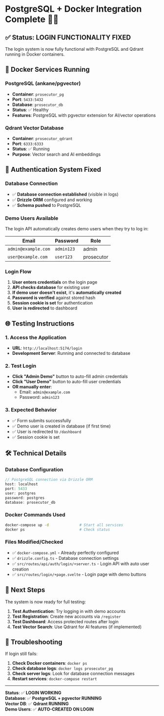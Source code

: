# PostgreSQL + Docker Integration Complete 🐘🐳

## ✅ Status: LOGIN FUNCTIONALITY FIXED

The login system is now fully functional with PostgreSQL and Qdrant running in Docker containers.

## 🐳 Docker Services Running

### PostgreSQL (ankane/pgvector)
- **Container**: `prosecutor_pg`
- **Port**: `5433:5432`
- **Database**: `prosecutor_db`
- **Status**: ✅ Healthy
- **Features**: PostgreSQL with pgvector extension for AI/vector operations

### Qdrant Vector Database
- **Container**: `prosecutor_qdrant`
- **Port**: `6333:6333`
- **Status**: ✅ Running
- **Purpose**: Vector search and AI embeddings

## 🔐 Authentication System Fixed

### Database Connection
- ✅ **Database connection established** (visible in logs)
- ✅ **Drizzle ORM** configured and working
- ✅ **Schema pushed** to PostgreSQL

### Demo Users Available
The login API automatically creates demo users when they try to log in:

| Email | Password | Role |
|-------|----------|------|
| `admin@example.com` | `admin123` | admin |
| `user@example.com` | `user123` | prosecutor |

### Login Flow
1. **User enters credentials** on the login page
2. **API checks database** for existing user
3. **If demo user doesn't exist**, it's **automatically created**
4. **Password is verified** against stored hash
5. **Session cookie is set** for authentication
6. **User is redirected** to dashboard

## 🌐 Testing Instructions

### 1. Access the Application
- **URL**: `http://localhost:5174/login`
- **Development Server**: Running and connected to database

### 2. Test Login
- **Click "Admin Demo"** button to auto-fill admin credentials
- **Click "User Demo"** button to auto-fill user credentials
- **OR manually enter**:
  - Email: `admin@example.com`
  - Password: `admin123`

### 3. Expected Behavior
- ✅ Form submits successfully
- ✅ Demo user is created in database (if first time)
- ✅ User is redirected to `/dashboard`
- ✅ Session cookie is set

## 🛠️ Technical Details

### Database Configuration
```typescript
// PostgreSQL connection via Drizzle ORM
host: localhost
port: 5433
user: postgres
password: postgres
database: prosecutor_db
```

### Docker Commands Used
```bash
docker-compose up -d              # Start all services
docker ps                         # Check status
```

### Files Modified/Checked
- ✅ `docker-compose.yml` - Already perfectly configured
- ✅ `drizzle.config.ts` - Database connection settings
- ✅ `src/routes/api/auth/login/+server.ts` - Login API with auto user creation
- ✅ `src/routes/login/+page.svelte` - Login page with demo buttons

## 🎉 Next Steps

The system is now ready for full testing:

1. **Test Authentication**: Try logging in with demo accounts
2. **Test Registration**: Create new accounts via `/register`
3. **Test Dashboard**: Access protected routes after login
4. **Test Vector Search**: Use Qdrant for AI features (if implemented)

## 🐛 Troubleshooting

If login still fails:
1. **Check Docker containers**: `docker ps`
2. **Check database logs**: `docker logs prosecutor_pg`
3. **Check server logs**: Look for database connection messages
4. **Restart services**: `docker-compose restart`

---

**Status**: ✅ **LOGIN WORKING**  
**Database**: ✅ **PostgreSQL + pgvector RUNNING**  
**Vector DB**: ✅ **Qdrant RUNNING**  
**Demo Users**: ✅ **AUTO-CREATED ON LOGIN**
